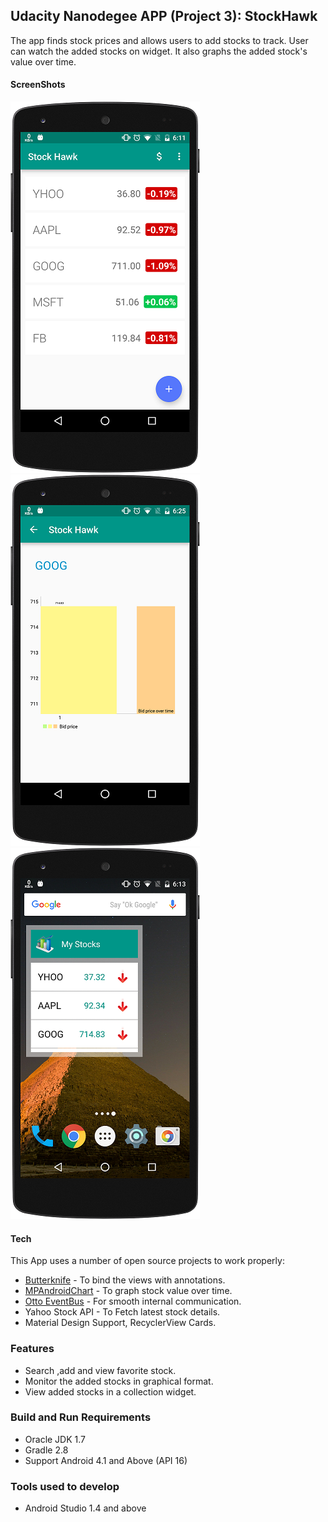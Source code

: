 ## Udacity Nanodegee APP (Project 3): StockHawk

The app finds stock prices and allows users to add stocks to track. User can watch the added stocks on widget.
It also graphs the added stock's value over time.

#### ScreenShots

![Stock list App](/screenshots/Stock_list_app.png?raw=true "Stock list App")
![Stock graph](/screenshots/stock_graph.png?raw=true "Stock graph")
![Stock list widget](/screenshots/stock_widget.png?raw=true "Stock list widget")

#### Tech

This App uses a number of open source projects to work properly:

* [Butterknife] - To bind the views with annotations.
* [MPAndroidChart] - To graph stock value over time.
* [Otto EventBus] - For smooth internal communication.
* Yahoo Stock API - To Fetch latest stock details.
* Material Design Support, RecyclerView Cards.


### Features
* Search ,add and view favorite stock.
* Monitor the added stocks in graphical format.
* View added stocks in a collection widget.

### Build and Run Requirements

* Oracle JDK 1.7
* Gradle 2.8
* Support Android 4.1 and Above (API 16)


### Tools used to develop
* Android Studio 1.4 and above

[Butterknife]: <http://jakewharton.github.io/butterknife/>
[MPAndroidChart]: <https://github.com/PhilJay/MPAndroidChart/>
[Otto EventBus]: <http://square.github.io/otto//>
